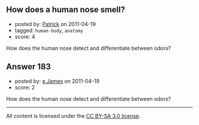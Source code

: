 ## How does a human nose smell?

- posted by: [Patrick](https://stackexchange.com/users/-1/7-patrick) on 2011-04-19
- tagged: `human-body`, `anatomy`
- score: 4

How does the human nose detect and differentiate between odors?


## Answer 183

- posted by: [e.James](https://stackexchange.com/users/-1/54-e-james) on 2011-04-19
- score: 2

How does the human nose detect and differentiate between odors?



---

All content is licensed under the [CC BY-SA 3.0 license](https://creativecommons.org/licenses/by-sa/3.0/).
